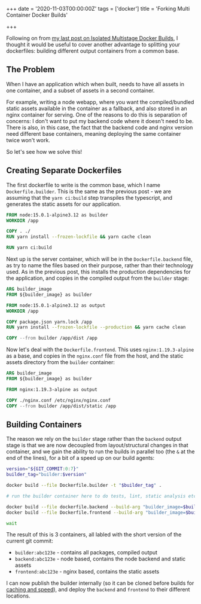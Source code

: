 +++
date = '2020-11-03T00:00:00Z'
tags = ['docker']
title = 'Forking Multi Container Docker Builds'

+++

Following on from [my last post on Isolated Multistage Docker Builds](/2020/11/01/docker-multistage-containers/), I thought it would be useful to cover another advantage to splitting your dockerfiles: building different output containers from a common base.

## The Problem

When I have an application which when built, needs to have all assets in one container, and a subset of assets in a second container.

For example, writing a node webapp, where you want the compiled/bundled static assets available in the container as a fallback, and also stored in an nginx container for serving.  One of the reasons to do this is separation of concerns: I don't want to put my backend code where it doesn't need to be.  There is also, in this case, the fact that the backend code and nginx version need different base containers, meaning deploying the same container twice won't work.

So let's see how we solve this!

## Creating Separate Dockerfiles

The first dockerfile to write is the common base, which I name `Dockerfile.builder`.  This is the same as the previous post - we are assuming that the `yarn ci:build` step transpiles the typescript, and generates the static assets for our application.

```dockerfile
FROM node:15.0.1-alpine3.12 as builder
WORKDIR /app

COPY . ./
RUN yarn install --frozen-lockfile && yarn cache clean

RUN yarn ci:build
```

Next up is the server container, which will be in the `Dockerfile.backend` file, as try to name the files based on their purpose, rather than their technology used.  As in the previous post, this installs the production dependencies for the application, and copies in the compiled output from the `builder` stage:

```dockerfile
ARG builder_image
FROM ${builder_image} as builder

FROM node:15.0.1-alpine3.12 as output
WORKDIR /app

COPY package.json yarn.lock /app
RUN yarn install --frozen-lockfile --production && yarn cache clean

COPY --from builder /app/dist /app
```

Now let's deal with the `Dockerfile.frontend`.  This uses `nginx:1.19.3-alpine` as a base, and copies in the `nginx.conf` file from the host, and the static assets directory from the `builder` container:

```dockerfile
ARG builder_image
FROM ${builder_image} as builder

FROM nginx:1.19.3-alpine as output

COPY ./nginx.conf /etc/nginx/nginx.conf
COPY --from builder /app/dist/static /app
```

## Building Containers

The reason we rely on the `builder` stage rather than the `backend` output stage is that we are now decoupled from layout/structural changes in that container, and we gain the ability to run the builds in parallel too (the `&` at the end of the lines), for a bit of a speed up on our build agents:

```bash
version="${GIT_COMMIT:0:7}"
builder_tag="builder:$version"

docker build --file Dockerfile.builder -t "$builder_tag" .

# run the builder container here to do tests, lint, static analysis etc.

docker build --file dockerfile.backend --build-arg "builder_image=$builder_tag" -t backend:$version . &
docker build --file Dockerfile.frontend --build-arg "builder_image=$builder_tag" -t frontend:$version . &

wait
```

The result of this is 3 containers, all labled with the short version of the current git commit:

- `builder:abc123e` - contains all packages, compiled output
- `backend:abc123e` - node based, contains the node backend and static assets
- `frontend:abc123e` - nginx based, contains the static assets

I can now publish the builder internally (so it can be cloned before builds for [caching and speed](/2020/05/14/docker-layer-sharing/)), and deploy the `backend` and `frontend` to their different locations.